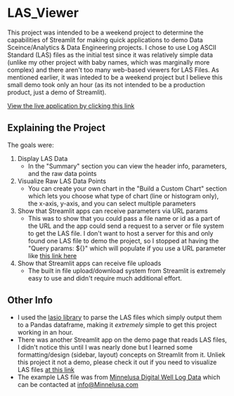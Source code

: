 # LAS_Viewer

This project was intended to be a weekend project to determine the capabilities of Streamlit for making quick applications to demo Data Sceince/Analytics & Data Engineering projects. I chose to use Log ASCII Standard (LAS) files as the initial test since it was relatively simple data (unlike my other project with baby names, which was marginally more complex) and there aren't too many web-based viewers for LAS Files. As mentioned earlier, it was inteded to be a weekend project but I believe this small demo took only an hour (as its not intended to be a production product, just a demo of Streamlit).

[View the live application by clicking this link](https://share.streamlit.io/petermorrison1/las_viewer/main/main.py)

## Explaining the Project
The goals were:
1. Display LAS Data
    * In the "Summary" section you can view the header info, parameters, and the raw data points
2. Visualize Raw LAS Data Points
    * You can create your own chart in the "Build a Custom Chart" section which lets you choose what type of chart (line or histogram only), the x-axis, y-axis, and you can select multiple parameters
3. Show that Streamlit apps can receive parameters via URL params
    * This was to show that you could pass a file name or id as a part of the URL and the app could send a request to a server or file system to get the LAS file. I don't want to host a server for this and only found one LAS file to demo the project, so I stopped at having the "Query params: ${}" which will populate if you use a URL parameter like [this link here](https://share.streamlit.io/petermorrison1/las_viewer/main/main.py?paramtest=hi)
4. Show that Streamlit apps can receive file uploads
    * The built in file upload/download system from Streamlit is extremely easy to use and didn't require much additional effort. 

## Other Info
* I used the [lasio library](https://lasio.readthedocs.io/en/latest/) to parse the LAS files which simply output them to a Pandas dataframe, making it _extremely_ simple to get this project working in an hour. 
* There was another Streamlit app on the demo page that reads LAS files, I didn't notice this until I was nearly done but I learned some formatting/design (sidebar, layout) concepts on Streamlit from it. Unliek this project it not a demo, please check it out if you need to visualize LAS files [at this link](https://github.com/andymcdgeo/las_explorer)
* The example LAS file was from [Minnelusa Digital Well Log Data](www.Minnelusa.com) which can be contacted at [info@Minnelusa.com](info@Minnelusa.com)
